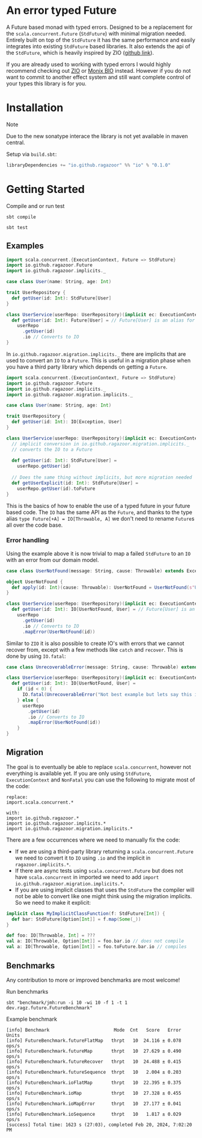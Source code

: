 # An error typed Future

A Future based monad with typed errors.
Designed to be a replacement for the `scala.concurrent.Future`
(`StdFuture`) with minimal migration needed. Entirely built on top
of the `StdFuture` it has
the same performance and easily integrates into existing `StdFuture`
based libraries.
It also extends the api of the `StdFuture`, which is heavily
inspired by ZIO ([github link](https://github.com/zio/zio)).

If you are already used to working with typed errors I would highly
recommend checking out [ZIO](https://zio.dev/overview/getting-started)
or [Monix BIO](https://bio.monix.io/docs/introduction) instead.
However if you do not want to commit to another effect system and
still want complete control of your types this library is for you.

# Installation
> [!NOTE]
> Due to the new sonatype interace the library is not yet available 
in maven central.

Setup via `build.sbt`:

```sbt
libraryDependencies += "io.github.ragazoor" %% "io" % "0.1.0"
```

# Getting Started

Compile and or run test

```shell
sbt compile
```

```shell
sbt test
```

## Examples

```scala
import scala.concurrent.{ExecutionContext, Future => StdFuture}
import io.github.ragazoor.Future
import io.github.ragazoor.implicits._

case class User(name: String, age: Int)

trait UserRepository {
  def getUser(id: Int): StdFuture[User]
}

class UserService(userRepo: UserRepository)(implicit ec: ExecutionContext) {
  def getUser(id: Int): Future[User] = // Future[User] is an alias for IO[Throwable, User] 
    userRepo
      .getUser(id)
      .io // Converts to IO
}
```
In `io.github.ragazoor.migration.implicits._` there are implicits that
are used to convert an `IO` to a `Future`. This is useful in a migration 
phase when you have a third party library which depends on getting a 
`Future`.

```scala
import scala.concurrent.{ExecutionContext, Future => StdFuture}
import io.github.ragazoor.Future
import io.github.ragazoor.implicits._
import io.github.ragazoor.migration.implicits._

case class User(name: String, age: Int)

trait UserRepository {
  def getUser(id: Int): IO[Exception, User]
}

class UserService(userRepo: UserRepository)(implicit ec: ExecutionContext) {
  // implicit conversion in io.github.ragazoor.migration.implicits._ 
  // converts the IO to a Future
  
  def getUser(id: Int): StdFuture[User] = 
    userRepo.getUser(id)
    
  // Does the same thing without implicits, but more migration needed
  def getUserExplicit(id: Int): StdFuture[User] =
    userRepo.getUser(id).toFuture
}
```

This is the basics of how to enable the use of a typed future in
your future based code. The `IO` has the same API
as the `Future`, and thanks to the type alias
`type Future[+A] = IO[Throwable, A]` we don't need to rename `Future`s
all over the code base.

### Error handling

Using the example above it is now trivial to map a failed `StdFuture`
to an `IO` with an error from our domain model.

```scala 
case class UserNotFound(message: String, cause: Throwable) extends Exception(message, cause)

object UserNotFound {
  def apply(id: Int)(cause: Throwable): UserNotFound = UserNotFound(s"User with id $id not found", cause)
}

class UserService(userRepo: UserRepository)(implicit ec: ExecutionContext) {
  def getUser(id: Int): IO[UserNotFound, User] = // Future[User] is an alias for IO[Throwable, User]
    userRepo
      .getUser(id)
      .io // Converts to IO
      .mapError(UserNotFound(id))
```

Similar to `ZIO` it is also possible to create IO's with errors that we cannot
recover from, except with a few methods like `catch` and `recover`. This is done by using `IO.fatal`:

```scala
case class UnrecoverableError(message: String, cause: Throwable) extends Exception(message, cause)

class UserService(userRepo: UserRepository)(implicit ec: ExecutionContext) {
  def getUser(id: Int): IO[UserNotFound, User] =
    if (id < 0) {
      IO.fatal(UnrecoverableError("Not best example but lets say this is a fatal error", new RuntimeException("Fatal error")))
    } else {
      userRepo
        .getUser(id)
        .io // Converts to IO
        .mapError(UserNotFound(id))
    }
}
```

## Migration

The goal is to eventually be able to replace `scala.concurrent`, however
not everything is available yet. If you are only using `StdFuture`,
`ExecutionContext` and `NonFatal` you can use the following to migrate
most of the code:

```text
replace: 
import.scala.concurrent.*

with: 
import io.github.ragazoor.*
import io.github.ragazoor.implicits.*
import io.github.ragazoor.migration.implicits.*
```

There are a few occurrences where we need to manually fix the code:

- If we are using a third-party library returning a `scala.concurrent.Future`
  we need to convert it to `IO` using `.io` and the implicit in
  `ragazoor.implicits.*`.
- If there are async tests using `scala.concurrent.Future` but does not
  have `scala.concurrent` in imported we need to add
  `import io.github.ragazoor.migration.implicits.*`.
- If you are using implicit classes that uses the 
  `StdFuture` the compiler will not be able to convert
  like one might think using the migration implicits. So we need to make
  it explicit:

```scala
implicit class MyImplicitClassFunction(f: StdFuture[Int]) {
  def bar: StdFuture[Option[Int]] = f.map(Some(_))
}

def foo: IO[Throwable, Int] = ???
val a: IO[Throwable, Option[Int]] = foo.bar.io // does not compile
val a: IO[Throwable, Option[Int]] = foo.toFuture.bar.io // compiles
```

## Benchmarks

Any contribution to more or improved benchmarks are most welcome!

Run benchmarks

```shell
sbt "benchmark/jmh:run -i 10 -wi 10 -f 1 -t 1 dev.ragz.future.FutureBenchmark"
```

Example benchmark

```text
[info] Benchmark                        Mode  Cnt   Score   Error  Units
[info] FutureBenchmark.futureFlatMap   thrpt   10  24.116 ± 0.078  ops/s
[info] FutureBenchmark.futureMap       thrpt   10  27.629 ± 0.490  ops/s
[info] FutureBenchmark.futureRecover   thrpt   10  24.488 ± 0.415  ops/s
[info] FutureBenchmark.futureSequence  thrpt   10   2.004 ± 0.203  ops/s
[info] FutureBenchmark.ioFlatMap       thrpt   10  22.395 ± 0.375  ops/s
[info] FutureBenchmark.ioMap           thrpt   10  27.328 ± 0.455  ops/s
[info] FutureBenchmark.ioMapError      thrpt   10  27.177 ± 0.041  ops/s
[info] FutureBenchmark.ioSequence      thrpt   10   1.817 ± 0.029  ops/s
[success] Total time: 1623 s (27:03), completed Feb 20, 2024, 7:02:20 PM
```
